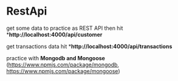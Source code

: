 # RestApi


get some data to practice as REST API then hit ***http://localhost:4000/api/customer**

get transactions data hit ***http://localhost:4000/api/transactions**


practice with **Mongodb and Mongoose** (https://www.npmjs.com/package/mongodb, https://www.npmjs.com/package/mongoose)